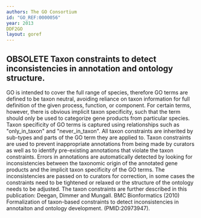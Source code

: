 ```yaml
---
authors: The GO Consortium
id: "GO_REF:0000056"
year: 2013
DDF2GO
layout: goref
---
```


## OBSOLETE Taxon constraints to detect inconsistencies in annotation and ontology structure.

GO is intended to cover the full range of species, therefore GO terms are defined to be taxon neutral, avoiding reliance on taxon information for full definition of the given process, function, or component. For certain terms, however, there is obvious implicit taxon specificity, such that the term should only be used to categorize gene products from particular species. Taxon specificity of GO terms is captured using relationships such as "only_in_taxon" and "never_in_taxon". All taxon constraints are inherited by sub-types and parts of the GO term they are applied to. Taxon constraints are used to prevent inappropriate annotations from being made by curators as well as to identify pre-existing annotations that violate the taxon constraints. Errors in annotations are automatically detected by looking for inconsistencies between the taxonomic origin of the annotated gene products and the implicit taxon specificity of the GO terms. The inconsistencies are passed on to curators for correction, in some cases the constraints need to be tightened or relaxed or the structure of the ontology needs to be adjusted. The taxon constraints are further described in this publication: Deegan, Dimmer and Mungall. BMC Bionformatics (2010) Formalization of taxon-based constraints to detect inconsistencies in annotaiton and ontology development. (PMID:20973947). 
